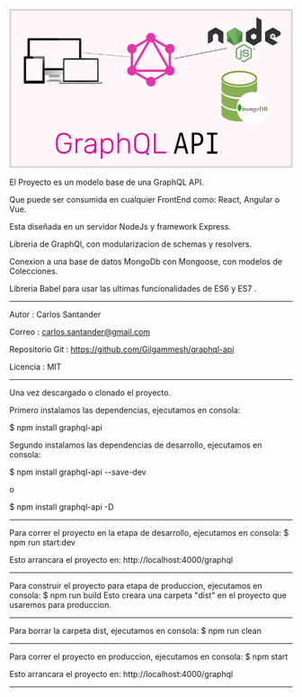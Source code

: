![merge](https://github.com/Gilgammesh/graphql-api/blob/master/public/portada.png)


El Proyecto es un modelo base de una GraphQL API.

Que puede ser consumida en cualquier FrontEnd como: React, Angular o Vue.

Esta diseñada en un servidor NodeJs y framework Express.

Libreria de GraphQl, con modularizacion de schemas y resolvers.

Conexion a una base de datos MongoDb con Mongoose, con modelos de Colecciones. 

Libreria Babel para usar las ultimas funcionalidades de ES6 y ES7 .

_______________________________________________________________________________
Autor           :   Carlos Santander

Correo          :   carlos.santander@gmail.com

Repositorio Git :   https://github.com/Gilgammesh/graphql-api

Licencia        :   MIT

_______________________________________________________________________________
Una vez descargado o clonado el proyecto.

Primero instalamos las dependencias, ejecutamos en consola:

$ npm install graphql-api

Segundo instalamos las dependencias de desarrollo, ejecutamos en consola:

$ npm install graphql-api --save-dev

o

$ npm install graphql-api -D

_______________________________________________________________________________
Para correr el proyecto en la etapa de desarrollo, ejecutamos en consola:
$ npm run start:dev

Esto arrancara el proyecto en:    http://localhost:4000/graphql

_______________________________________________________________________________
Para construir el proyecto para etapa de produccion, ejecutamos en consola:
$ npm run build
Esto creara una carpeta "dist" en el proyecto que usaremos para produccion.

_______________________________________________________________________________
Para borrar la carpeta dist, ejecutamos en consola:
$ npm run clean

_______________________________________________________________________________
Para correr el proyecto en produccion, ejecutamos en consola:
$ npm start

Esto arrancara el proyecto en:    http://localhost:4000/graphql

-------------------------------------------------------------------------------